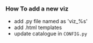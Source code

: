### How To add a new viz

- add .py file named as 'viz_%s'
- add .html templates
- update catalogue in `CONFIG.py`
